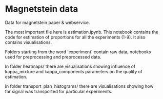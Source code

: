# Magnetstein data
Data for magnetstein paper &amp; webservice.

The most important file here is estimation.ipynb. This notebook contains the code for estimation of proportions for all the experiments (1-9). It also contains visualisations.

Folders starting from the word 'experiment' contain raw data, notebooks used for preprocessing and preprocessed data.

In folder heatmaps/ there are visualisations showing influence of kappa_mixture and kappa_components parameters on the quality of estimation.

In folder transport_plan_histograms/ there are visualisations showing how far signal was transported for particular experiments.
